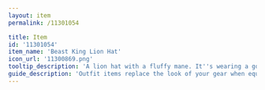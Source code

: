 ```yaml
---
layout: item
permalink: /11301054

title: Item
id: '11301054'
item_name: 'Beast King Lion Hat'
icon_url: '11300869.png'
tooltip_description: 'A lion hat with a fluffy mane. It''s wearing a golden crown.'
guide_description: 'Outfit items replace the look of your gear when equipped.'
---
```

